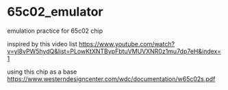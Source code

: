 # 65c02_emulator
emulation practice for 65c02 chip

inspired by this video list
https://www.youtube.com/watch?v=yl8vPW5hydQ&list=PLowKtXNTBypFbtuVMUVXNR0z1mu7dp7eH&index=1

using this chip as a base
https://www.westerndesigncenter.com/wdc/documentation/w65c02s.pdf
